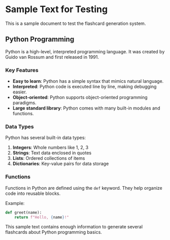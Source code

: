 # Sample Text for Testing

This is a sample document to test the flashcard generation system.

## Python Programming

Python is a high-level, interpreted programming language. It was created by Guido van Rossum and first released in 1991.

### Key Features

- **Easy to learn**: Python has a simple syntax that mimics natural language.
- **Interpreted**: Python code is executed line by line, making debugging easier.
- **Object-oriented**: Python supports object-oriented programming paradigms.
- **Large standard library**: Python comes with many built-in modules and functions.

### Data Types

Python has several built-in data types:

1. **Integers**: Whole numbers like 1, 2, 3
2. **Strings**: Text data enclosed in quotes
3. **Lists**: Ordered collections of items
4. **Dictionaries**: Key-value pairs for data storage

### Functions

Functions in Python are defined using the `def` keyword. They help organize code into reusable blocks.

Example:
```python
def greet(name):
    return f"Hello, {name}!"
```

This sample text contains enough information to generate several flashcards about Python programming basics.
